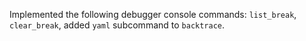 Implemented the following debugger console commands: `list_break`, `clear_break`, added `yaml` subcommand to `backtrace`.